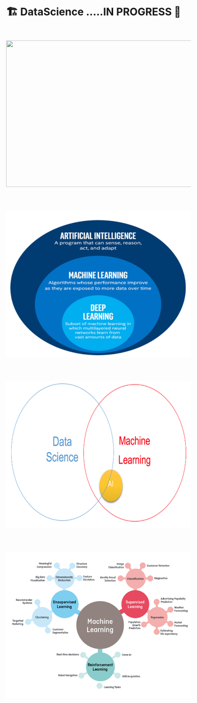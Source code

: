 

#  🏗️  DataScience .....IN PROGRESS 🚧 


<br>

<p align="center">
  <img width="600" height="400" src="" alt="">
</p>

<br>



<br>

<p align="center">
  <img width="600" height="400" src="ResourcesFiles/AllAboutData.png" alt="AllAboutData">
</p>

<br>



<br>

<p align="center">
  <img width="600" height="400" src="ResourcesFiles/DataScience-ML-AI.png" alt="DataScience-ML-AI">
</p>

<br>



<br>

<p align="center">
  <img width="600" height="400" src="ResourcesFiles/MachineLearningTypes.png" alt="">
</p>

<!-- <br>



<p align="center">
  <img width="600" height="400" src="" alt="">
</p>

<br> -->
